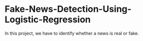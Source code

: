 # Fake-News-Detection-Using-Logistic-Regression
In this project, we have to identify whether a news is real or fake. 
